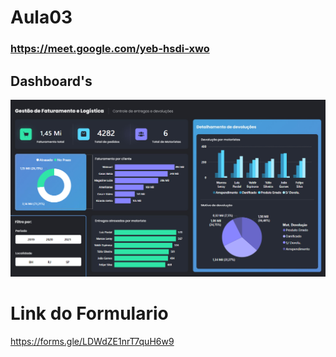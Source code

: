 # Aula03
### https://meet.google.com/yeb-hsdi-xwo
## Dashboard's

![alt text](Logistica/image.png)


# Link do Formulario

https://forms.gle/LDWdZE1nrT7quH6w9



